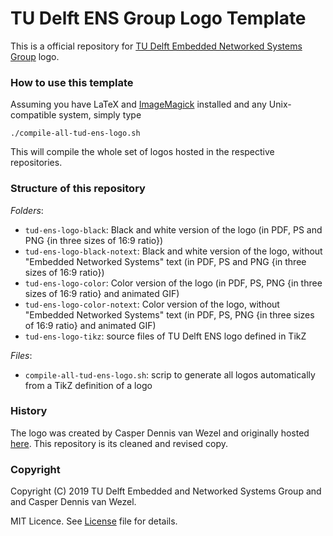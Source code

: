# TU Delft ENS Group Logo Template

This is a official repository for [TU Delft Embedded Networked Systems Group](http://www.ens.ewi.tudelft.nl) logo.

### How to use this template

Assuming you have LaTeX and [ImageMagick](https://imagemagick.org/) installed and any Unix-compatible system, simply type

```
./compile-all-tud-ens-logo.sh 
```

This will compile the whole set of logos hosted in the respective repositories.

### Structure of this repository

_Folders_:

- `tud-ens-logo-black`: Black and white version of the logo (in PDF, PS and PNG {in three sizes of 16:9 ratio})
- `tud-ens-logo-black-notext`: Black and white version of the logo, without "Embedded Networked Systems" text (in PDF, PS and PNG {in three sizes of 16:9 ratio})
- `tud-ens-logo-color`: Color version of the logo (in PDF, PS, PNG {in three sizes of 16:9 ratio} and animated GIF)
- `tud-ens-logo-color-notext`: Color version of the logo, without "Embedded Networked Systems" text (in PDF, PS, PNG {in three sizes of 16:9 ratio} and animated GIF)
- `tud-ens-logo-tikz`: source files of TU Delft ENS logo defined in TikZ

_Files_:

- `compile-all-tud-ens-logo.sh`: scrip to generate all logos automatically from a TikZ definition of a logo

### History

The logo was created by Casper Dennis van Wezel and originally hosted [here](https://github.com/12casper3/ENS-Logo/). This repository is its cleaned and revised copy.

### Copyright

Copyright (C) 2019 TU Delft Embedded and Networked Systems Group and and Casper Dennis van Wezel.

MIT Licence. See [License](https://github.com/TUDSSL/TUD_ENS_MSc_Thesis_Template/blob/master/LICENSE) file for details.
